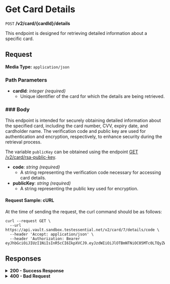 # Get Card Details

`POST` **/v2/card/{cardId}/details**

This endpoint is designed for retrieving detailed information about a specific card.

## Request

**Media Type:** `application/json`

### Path Parameters

- **cardId**: *integer<int64>* *(required)*
  - Unique identifier of the card for which the details are being retrieved.

### ### Body

This endpoint is intended for securely obtaining detailed information about the specified card, including the card number, CVV, expiry date, and cardholder name. The verification code and public key are used for authentication and encryption, respectively, to enhance security during the retrieval process.

The variable `publicKey` can be obtained using the endpoint [GET /v2/card/rsa-public-key](https://github.com/Vault-ist/api/blob/main/Card%20Program%201/Get%20RSA%20Key.md?plain=1).

- **code**: *string* *(required)*
  - A string representing the verification code necessary for accessing card details.
- **publicKey**: *string* *(required)*
  - A string representing the public key used for encryption.

#### **Request Sample: cURL**

At the time of sending the request, the curl command should be as follows:

```curl cURL
curl --request GET \
  --url https://api.vault.sandbox.testessential.net/v2/card/7/details/code \
  --header 'Accept: application/json' \
  --header 'Authorization: Bearer eyJhbGciOiJIUzI1NiIsInR5cCI6IkpXVCJ9.eyJzdWIiOiJlOTBmNTNiOC05MTc0LTQyZWUtYTVjNS04ZTA0ZGM2MzA5NWYiLCJleHAiOjE3MTIyMzY0MTAsImlhdCI6MTcxMjE1MDAxMH0.1jyJQ7npbGowVG_AbY3iWQwRv8XepgLx7u2UVyVtMgk'
```

## Responses

<details>
<summary><strong>200 - Success Response</strong></summary>
  
The response provides feedback on the success or failure of the SMS code generation process.
  
**Media type:** `application/json`
  
- **number**: *string*
  - A string representing the card number.
  - 
- **cvv**: *string*
  - A string representing the card verification value.
  - 
- **expiry**: *string*
  - A string representing the card expiry date.
  - 
- **cardholderName**: *string*
  - A string representing the name of the cardholder.
  
**Responses example**
```json
{
  "cvv": "***",
  "expiry": "12/25",
  "number": "**** **** **** 1234",
  "cardholderName": "John Doe"
}
```
</details>


<details>
<summary><strong>400 - Bad Request</strong></summary>

The response status code indicates that the requested page was not found on the server.
  
- **Media type:** `application/json`
  
  

- **message:** string
  - Message displayed to the user.

- **field:** string
  - Specifies the field in the request that caused the error.

- **errorId:** integer
  - Identifier of the error.

- **systemId:** string
  - Identifier of the component.

- **originalMessage:** string
  - The original error message.

- **errorStackTrace:** string
  - The place where the error occurred in the code.

- **data:** object
  - Additional data related to the error, structured as key-value pairs.
    - **additionalProp1:** object
    - **additionalProp2:** object
    - **additionalProp3:** object

- **error:** string
  - Identifier of the error.

**Responses example**

```json
{
  "error": "COMMON",
  "errorId": 0,
  "message": "Sorry for inconvenience. We're fixing the issue. If you have urgent questions, contact support",
  "systemId": "core"
}
```

</details>
